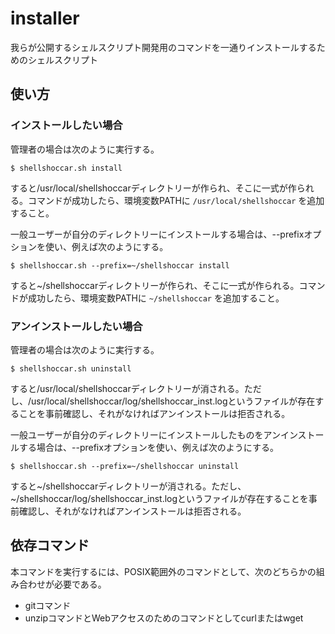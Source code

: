 # installer
我らが公開するシェルスクリプト開発用のコマンドを一通りインストールするためのシェルスクリプト

## 使い方

### インストールしたい場合

管理者の場合は次のように実行する。

```sh:
$ shellshoccar.sh install
```

すると/usr/local/shellshoccarディレクトリーが作られ、そこに一式が作られる。コマンドが成功したら、環境変数PATHに `/usr/local/shellshoccar` を追加すること。

一般ユーザーが自分のディレクトリーにインストールする場合は、--prefixオプションを使い、例えば次のようにする。

```sh:
$ shellshoccar.sh --prefix=~/shellshoccar install
```

すると~/shellshoccarディレクトリーが作られ、そこに一式が作られる。コマンドが成功したら、環境変数PATHに `~/shellshoccar` を追加すること。

### アンインストールしたい場合

管理者の場合は次のように実行する。

```sh:
$ shellshoccar.sh uninstall
```

すると/usr/local/shellshoccarディレクトリーが消される。ただし、/usr/local/shellshoccar/log/shellshoccar_inst.logというファイルが存在することを事前確認し、それがなければアンインストールは拒否される。

一般ユーザーが自分のディレクトリーにインストールしたものをアンインストールする場合は、--prefixオプションを使い、例えば次のようにする。

```sh:
$ shellshoccar.sh --prefix=~/shellshoccar uninstall
```

すると~/shellshoccarディレクトリーが消される。ただし、~/shellshoccar/log/shellshoccar_inst.logというファイルが存在することを事前確認し、それがなければアンインストールは拒否される。

## 依存コマンド

本コマンドを実行するには、POSIX範囲外のコマンドとして、次のどちらかの組み合わせが必要である。

* gitコマンド
* unzipコマンドとWebアクセスのためのコマンドとしてcurlまたはwget



